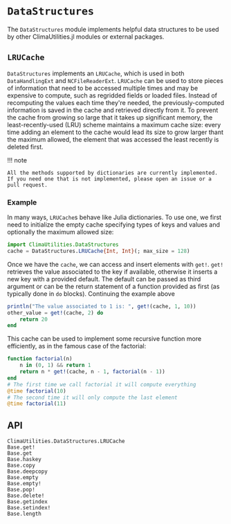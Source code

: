# `DataStructures`

The `DataStructures` module implements helpful data structures to be used by
other ClimaUtilities.jl modules or external packages.

## `LRUCache`

`DataStructures` implements an `LRUCache`, which is used in both `DataHandlingExt`
and `NCFileReaderExt`. `LRUCache` can be used to store pieces of information that
need to be accessed multiple times and may be expensive to compute, such as
regridded fields or loaded files. Instead of recomputing the values each time
they're needed, the previously-computed information is saved in the cache and
retrieved directly from it. To prevent the cache from growing so large that it
takes up significant memory, the least-recently-used (LRU) scheme maintains
a maximum cache size: every time adding an element to the cache would
lead its size to grow larger thant the maximum allowed, the element that was
accessed the least recently is deleted first.

!!! note

    All the methods supported by dictionaries are currently implemented.
    If you need one that is not implemented, please open an issue or a pull request.

### Example
In many ways, `LRUCache`s behave like Julia dictionaries. To use one, we
first need to initialize the empty cache specifying types of keys and values
and optionally the maximum allowed size:

```julia
import ClimaUtilities.DataStructures
cache = DataStructures.LRUCache{Int, Int}(; max_size = 128)
```

Once we have the `cache`, we can access and insert elements with `get!`.
`get!` retrieves the value associated to the key if available, otherwise
it inserts a new key with a provided default. The default can be passed as
third argument or can be the return statement of a function provided as
first (as typically done in `do` blocks). Continuing the example above

```julia
println("The value associated to 1 is: ", get!(cache, 1, 10))
other_value = get!(cache, 2) do
    return 20
end
```

This cache can be used to implement some recursive function more efficiently,
as in the famous case of the factorial:
```julia
function factorial(n)
    n in (0, 1) && return 1
    return n * get!(cache, n - 1, factorial(n - 1))
end
# The first time we call factorial it will compute everything
@time factorial(10)
# The second time it will only compute the last element
@time factorial(11)
```

## API

```@docs
ClimaUtilities.DataStructures.LRUCache
Base.get!
Base.get
Base.haskey
Base.copy
Base.deepcopy
Base.empty
Base.empty!
Base.pop!
Base.delete!
Base.getindex
Base.setindex!
Base.length
```
